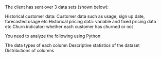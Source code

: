 The client has sent over 3 data sets (shown below):

Historical customer data: Customer data such as usage, sign up date, forecasted usage etc
Historical pricing data: variable and fixed pricing data etc
Churn indicator: whether each customer has churned or not

You need to analyze the following using Python:

The data types of each column
Descriptive statistics of the dataset
Distributions of columns

